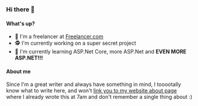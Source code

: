 ### Hi there 👋

#### What's up?
- 💼 I'm a freelancer at [Freelancer.com](https://www.freelancer.com/u/AlexaDjordjic)
- 🕵️ I'm currently working on a super secret project
- 🌱 I'm currently learning ASP.Net Core, more ASP.Net and **EVEN MORE ASP.NET!!!**

#### About me
Since I'm a great writer and always have something in mind, I tooootally know what to write here, and won't [link you to my website about page](https://aleksa.tf/About) where I already wrote this at 7am and don't remember a single thing about :)